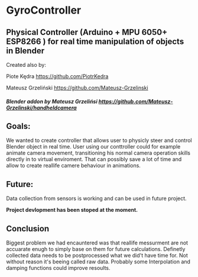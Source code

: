 # GyroController
## Physical Controller (Arduino + MPU 6050+ ESP8266 ) for real time manipulation of objects in Blender
Created also by:

Piote Kędra https://github.com/PiotrKedra

Mateusz Grzeliński  https://github.com/Mateusz-Grzelinski

#### *Blender addon by Mateusz Grzelińsi https://github.com/Mateusz-Grzelinski/handheldcamera*



## Goals:
We wanted to create controller that allows user to physicly steer and control Blender object in real time.
User using our conttroller could for example animate camera movement, transitioning his normal camera operation skills directly in to virtual enviroment. That can possibly save a lot of time and allow to create reallife camere behaviour in animations.

## Future:
Data collection from sensors is working and can be used in future project.

**Project devlopment has been stoped at the moment.**

## Conclusion
Biggest problem we had encauntered was that reallife messurment are not accuarate enugh to simply base on them for future calculations. Definetly collected data needs to be postprocessed what we did't have time for. Not without reason it's beeing called raw data. Probably some Interpolation and damping functions could improve resoults.
